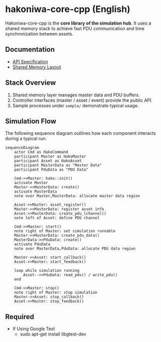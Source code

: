 # hakoniwa-core-cpp (English)

Hakoniwa-core-cpp is the **core library of the simulation hub**. It uses a shared memory stack to achieve fast PDU communication and time synchronization between assets.

## Documentation
- [API Specification](API_SPEC_EN.md)
- [Shared Memory Layout](SHARED_MEMORY_SPEC_EN.md)

## Stack Overview
1. Shared memory layer manages master data and PDU buffers.
2. Controller interfaces (master / asset / event) provide the public API.
3. Sample processes under `sample/` demonstrate typical usage.

## Simulation Flow
The following sequence diagram outlines how each component interacts during a typical run.

```mermaid
sequenceDiagram
    actor Cmd as HakoCommand
    participant Master as HakoMaster
    participant Asset as HakoAsset
    participant MasterData as "Master Data"
    participant PduData as "PDU Data"

    Cmd->>Master: hako::init()
    activate Master
    Master->>MasterData: create()
    activate MasterData
    note over Master,MasterData: allocate master data region

    Asset->>Master: asset_register()
    Master->>MasterData: register asset info
    Asset->>MasterData: create_pdu_lchannel()
    note left of Asset: define PDU channel

    Cmd->>Master: start()
    note right of Master: set simulation runnable
    Master->>MasterData: create_pdu_data()
    MasterData->>PduData: create()
    activate PduData
    note over MasterData,PduData: allocate PDU data region

    Master->>Asset: start_callback()
    Asset->>Master: start_feedback()

    loop while simulation running
        Asset-->>PduData: read_pdu() / write_pdu()
    end

    Cmd->>Master: stop()
    note right of Master: stop simulation
    Master->>Asset: stop_callback()
    Asset->>Master: stop_feedback()
```

## Required
- If Using Google Test
  - sudo apt-get install libgtest-dev
